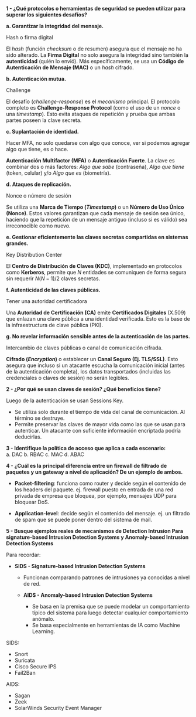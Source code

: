 
**1 - ¿Qué protocolos o herramientas de seguridad se pueden utilizar para superar los siguientes desafíos?**

**a. Garantizar la integridad del mensaje.**

Hash o firma digital

El _hash_ (función _checksum_ o de resumen) asegura que el mensaje no ha sido alterado. La **Firma Digital** no solo asegura la integridad sino también la **autenticidad** (quién lo envió). Más específicamente, se usa un **Código de Autenticación de Mensaje (MAC)** o un _hash_ cifrado.

**b. Autenticación mutua.**

Challenge

El desafío (_challenge-response_) es el _mecanismo_ principal. El protocolo completo es **Challenge-Response Protocol** (como el uso de un _nonce_ o una _timestamp_). Esto evita ataques de repetición y prueba que ambas partes poseen la clave secreta.

**c. Suplantación de identidad.**

Hacer MFA, no solo quedarse con algo que conoce, ver si podemos agregar algo que tiene, es o hace.

**Autenticación Multifactor (MFA)** o **Autenticación Fuerte**. La clave es combinar dos o más factores: _Algo que sabe_ (contraseña), _Algo que tiene_ (token, celular) y/o _Algo que es_ (biometría).

**d. Ataques de replicación.**

Nonce o número de sesión

Se utiliza una **Marca de Tiempo (_Timestamp_)** o un **Número de Uso Único (Nonce)**. Estos valores garantizan que cada mensaje de sesión sea único, haciendo que la repetición de un mensaje antiguo (incluso si es válido) sea irreconocible como nuevo.

**e. Gestionar eficientemente las claves secretas compartidas en sistemas grandes.**

Key Distribution Center

El **Centro de Distribución de Claves (KDC)**, implementado en protocolos como **Kerberos**, permite que $N$ entidades se comuniquen de forma segura sin requerir $N(N-1)/2$ claves secretas.

**f. Autenticidad de las claves públicas.**

Tener una autoridad certificadora

Una **Autoridad de Certificación (CA)** emite **Certificados Digitales** (X.509) que enlazan una clave pública a una identidad verificada. Esto es la base de la infraestructura de clave pública (PKI).

**g. No revelar información sensible antes de la autenticación de las partes.**

Intercambio de claves públicas o canal de comunicación cifrada.

**Cifrado (_Encryption_)** o establecer un **Canal Seguro (Ej. TLS/SSL)**. Esto asegura que incluso si un atacante escucha la comunicación inicial (antes de la autenticación completa), los datos transportados (incluidas las credenciales o claves de sesión) no serán legibles.

**2 - ¿Por qué se usan claves de sesión? ¿Qué beneficios tiene?**

Luego de la autenticación se usan Sessions Key. 
- Se utiliza solo durante el tiempo de vida del canal de comunicación. Al término se destruye. 
- Permite preservar las claves de mayor vida como las que se usan para autenticar. Un atacante con suficiente información encriptada podría deducirlas.

**3 - Identifique la política de acceso que aplica a cada escenario:**   
a. DAC
b. RBAC
c. MAC
d. ABAC

**4 - ¿Cuál es la principal diferencia entre un firewall de filtrado de paquetes y un gateway a nivel de aplicación? De un ejemplo de ambos.**

- **Packet-filtering**: funciona como router y decide según el contenido de los headers del paquete. ej. firewall puesto en entrada de una red privada de empresa que bloquea, por ejemplo, mensajes UDP para bloquear DoS.

- **Application-level**: decide según el contenido del mensaje. ej. un filtrado de spam que se puede poner dentro del sistema de mail.

**5 - Busque ejemplos reales de mecanismos de Detection Intrusion Para signature-based Intrusion Detection Systems y Anomaly-based Intrusion Detection Systems**

Para recordar:

- **SIDS - Signature-based Intrusion Detection Systems** 
	- Funcionan comparando patrones de intrusiones ya conocidas a nivel de red. 
	  
  - **AIDS - Anomaly-based Intrusion Detection Systems** 
	- Se basa en la premisa que se puede modelar un comportamiento típico del sistema para luego detectar cualquier comportamiento anómalo. 
	- Se basa especialmente en herramientas de IA como Machine Learning. 

SIDS:
- Snort
- Suricata
- Cisco Secure IPS
- Fail2Ban

AIDS:
- Sagan
- Zeek
- SolarWinds Security Event Manager

